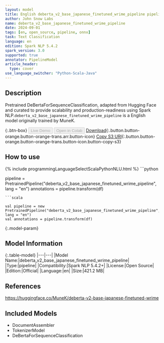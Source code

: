 ```yaml
---
layout: model
title: English deberta_v2_base_japanese_finetuned_wrime_pipeline pipeline DeBertaForSequenceClassification from MuneK
author: John Snow Labs
name: deberta_v2_base_japanese_finetuned_wrime_pipeline
date: 2024-09-01
tags: [en, open_source, pipeline, onnx]
task: Text Classification
language: en
edition: Spark NLP 5.4.2
spark_version: 3.0
supported: true
annotator: PipelineModel
article_header:
  type: cover
use_language_switcher: "Python-Scala-Java"
---
```


## Description

Pretrained DeBertaForSequenceClassification, adapted from Hugging Face and curated to provide scalability and production-readiness using Spark NLP.`deberta_v2_base_japanese_finetuned_wrime_pipeline` is a English model originally trained by MuneK.

{:.btn-box}
<button class="button button-orange" disabled>Live Demo</button>
<button class="button button-orange" disabled>Open in Colab</button>
[Download](https://s3.amazonaws.com/auxdata.johnsnowlabs.com/public/models/deberta_v2_base_japanese_finetuned_wrime_pipeline_en_5.4.2_3.0_1725182193553.zip){:.button.button-orange.button-orange-trans.arr.button-icon}
[Copy S3 URI](s3://auxdata.johnsnowlabs.com/public/models/deberta_v2_base_japanese_finetuned_wrime_pipeline_en_5.4.2_3.0_1725182193553.zip){:.button.button-orange.button-orange-trans.button-icon.button-copy-s3}

## How to use



<div class="tabs-box" markdown="1">
{% include programmingLanguageSelectScalaPythonNLU.html %}
```python

pipeline = PretrainedPipeline("deberta_v2_base_japanese_finetuned_wrime_pipeline", lang = "en")
annotations =  pipeline.transform(df)   

```
```scala

val pipeline = new PretrainedPipeline("deberta_v2_base_japanese_finetuned_wrime_pipeline", lang = "en")
val annotations = pipeline.transform(df)

```
</div>

{:.model-param}
## Model Information

{:.table-model}
|---|---|
|Model Name:|deberta_v2_base_japanese_finetuned_wrime_pipeline|
|Type:|pipeline|
|Compatibility:|Spark NLP 5.4.2+|
|License:|Open Source|
|Edition:|Official|
|Language:|en|
|Size:|421.2 MB|

## References

https://huggingface.co/MuneK/deberta-v2-base-japanese-finetuned-wrime

## Included Models

- DocumentAssembler
- TokenizerModel
- DeBertaForSequenceClassification